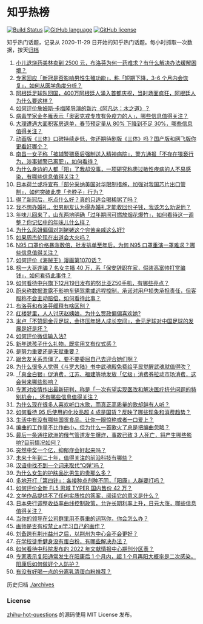 # 知乎热榜
[![Build Status](https://github.com/ToWeLong/zhihu-hot-questions/workflows/CI/badge.svg)](https://github.com/ToWeLong/zhihu-hot-questions/actions)
[![GitHub language](https://img.shields.io/badge/language-golang-orange.svg)](https://golang.org/)
[![GitHub license](https://img.shields.io/github/license/ToWeLong/zhihu-hot-questions)](https://github.com/ToWeLong/zhihu-hot-questions/blob/main/LICENSE)

知乎热门话题，记录从 2020-11-29 日开始的知乎热门话题。每小时抓取一次数据，按天[归档](./archives)

<!-- BEGIN -->

1. [小儿退烧药美林卖到 2500 元，布洛芬为何一药难求？有什么解决办法缓解困境？](https://www.zhihu.com/question/573334877)
1. [专家回应「新冠是否影响男性生殖功能」，称「短期下降，3-6 个月内会恢复」，如何从医学角度分析？](https://www.zhihu.com/question/573266101)
1. [阿根廷足球队回国，400万阿根廷人涌入首都庆祝，当时场面疯狂，阿根廷人为什么要这样？](https://www.zhihu.com/question/573584250)
1. [如何评价詹姆斯·卡梅隆导演的新片《阿凡达：水之道》？](https://www.zhihu.com/question/572556184)
1. [病毒学家金冬雁表示「奥密克戎专攻有免疫力的人」，哪些信息值得关注？](https://www.zhihu.com/question/573584353)
1. [大理遭遇大面积客房退单，春节预定量从 80% 下降到不足 30%，哪些信息值得关注？](https://www.zhihu.com/question/573457090)
1. [动画版《三体》口碑持续走低，你还期待剧版《三体》吗？国产版和网飞版你更看好哪个？](https://www.zhihu.com/question/573264801)
1. [南昌一女子称「被辅警猥亵后强制送入精神病院」，警方通报「不存在猥亵行为，涉事辅警已离职」，如何看待？](https://www.zhihu.com/question/573483865)
1. [为什么身边的人都「阳」了我却没事，一项研究称患过敏性疾病的人不易感染，有哪些信息值得关注？](https://www.zhihu.com/question/573619276)
1. [日本荷兰或将宣布「部分采纳美国对华限制措施，加强对我国芯片出口管制」，如何突破此类「卡脖子」行为？](https://www.zhihu.com/question/573218161)
1. [得了新冠后，吃点什么好？真的只适合喝稀粥了吗？](https://www.zhihu.com/question/571650191)
1. [我不想办婚礼，但男朋友认为得办婚礼才能收回份子钱，我该怎么劝说他？](https://www.zhihu.com/question/568389086)
1. [年味儿回来了，山东两地明确「过年期间可燃放烟花爆竹」，如何看待这一调整？你记忆中的年味儿什么样？](https://www.zhihu.com/question/573446630)
1. [为什么凤姐偏偏对刘姥姥这个穷苦亲戚这么好?](https://www.zhihu.com/question/551830111)
1. [如果周杰伦现在出道会大火吗？](https://www.zhihu.com/question/373859920)
1. [N95 口罩价格暴涨数倍，批发排单至年后，为何 N95  口罩重演一罩难求？哪些信息值得关注？](https://www.zhihu.com/question/573458831)
1. [如何评价《海贼王》漫画第1070话？](https://www.zhihu.com/question/573185320)
1. [榜一大哥连骗 7 名女主播 40 万，系「保安辞职在家，假装高富帅打赏骗钱」，如何看待此事件？](https://www.zhihu.com/question/573273652)
1. [如何看待中兴旗下12月19日发布的努比亚Z50手机，有哪些亮点？](https://www.zhihu.com/question/573040438)
1. [蔚来称数据泄露不影响车辆驾乘或远程控制，承诺对用户损失承担责任，但客服称不会主动赔偿，如何看待此事？](https://www.zhihu.com/question/573457080)
1. [布洛芬和布洛芬缓释有啥区别？](https://www.zhihu.com/question/573216624)
1. [红楼梦里，人人讨厌赵姨娘，为什么贾政偏偏喜欢她?](https://www.zhihu.com/question/572706467)
1. [米卢「不赞同金元足球，会挤压年轻人成长空间」，金元足球对中国足球的发展是好是坏？](https://www.zhihu.com/question/572982867)
1. [如何评价微信输入法?](https://www.zhihu.com/question/551466990)
1. [新年送孩子什么礼物，既实用又有仪式感？](https://www.zhihu.com/question/569561279)
1. [是努力重要还是天赋重要？](https://www.zhihu.com/question/573006166)
1. [跟舍友关系弄僵了，要不要委屈自己去迎合她们啊？](https://www.zhihu.com/question/571455887)
1. [为什么很多人觉得《斗罗大陆》书中武魂殿免费给平民觉醒武魂就值得吹？](https://www.zhihu.com/question/554620774)
1. [「真金白银」促消费，江苏、福建等地发放「亿级」消费券拉动市场消费，这会带来哪些影响？](https://www.zhihu.com/question/573460976)
1. [专家对疫情作出最新研判，称是「一次有望实现医改和解决医疗挤兑问题的特别机会」，还有哪些信息值得关注？](https://www.zhihu.com/question/573317247)
1. [为什么现在很多人喜欢听口水歌，而真正高质量的歌却鲜有人听？](https://www.zhihu.com/question/479975317)
1. [如何看待 95 后使用的化妆品超 4 成是国货？反映了哪些现象和消费趋势？](https://www.zhihu.com/question/573586904)
1. [生活中有没有哪些国货食品，让你一眼惊艳或者一口爱上？](https://www.zhihu.com/question/572311966)
1. [编曲的工作量不比作曲小，但为什么一首歌火了总是把编曲忽略？](https://www.zhihu.com/question/357804504)
1. [最后一条通往欧洲的俄气管道发生爆炸，事故已致 3 人死亡，将产生哪些影响?目前情况如何？](https://www.zhihu.com/question/573445550)
1. [突然中奖一个亿，抑郁症会好起来吗？](https://www.zhihu.com/question/521690454)
1. [未来十年到二十年，值得关注的前沿科技有哪些？](https://www.zhihu.com/question/525369281)
1. [汉语中找不到一个词来取代“Q弹”吗？](https://www.zhihu.com/question/536132184)
1. [为什么女生的护肤品比男生的贵那么多？](https://www.zhihu.com/question/571904114)
1. [多地开打「第四针」：各接种点剂种不同，「阳康」人群要打吗？](https://www.zhihu.com/question/573445786)
1. [如何评价全新 FL5 思域 TYPER 国内售价 42 万？](https://www.zhihu.com/question/573377589)
1. [文学作品提供不了任何实质性的答案，阅读它的意义是什么？](https://www.zhihu.com/question/573094146)
1. [日本央行调整收益率曲线控制政策，允许长期利率上升，日元大涨，哪些信息值得关注？](https://www.zhihu.com/question/573345836)
1. [当你的领导在公司群里用不尊重的词骂你，你会怎么办？](https://www.zhihu.com/question/558520989)
1. [画师是否有权禁止ai学习自己的画作？](https://www.zhihu.com/question/572962346)
1. [刘备跨有荆州益州之后，以荆州为中心会不会更好？](https://www.zhihu.com/question/572908739)
1. [在学校徒手健身没有蛋白粉，有哪些解决办法？](https://www.zhihu.com/question/570092979)
1. [如何看待中科院发布的 2022 年文献情报中心期刊分区表？](https://www.zhihu.com/question/573468291)
1. [专家表示复阳通常发生在阳康后 1 个月内，超 1 个月再阳大概率是二次感染，阳康后如何做好个人防护？](https://www.zhihu.com/question/573457269)
1. [有没有好喝一点的分离乳清蛋白粉推荐？](https://www.zhihu.com/question/569319639)

<!-- END -->

历史归档 [./archives](./archives)


### License
[zhihu-hot-questions](https://github.com/towelong/zhihu-hot-questions) 的源码使用 MIT License 发布。